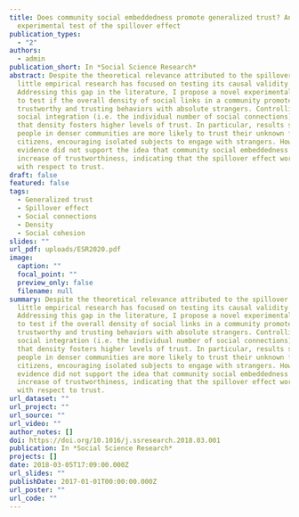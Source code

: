 ```yaml
---
title: Does community social embeddedness promote generalized trust? An
  experimental test of the spillover effect
publication_types:
  - "2"
authors:
  - admin
publication_short: In *Social Science Research*
abstract: Despite the theoretical relevance attributed to the spillover effect,
  little empirical research has focused on testing its causal validity.
  Addressing this gap in the literature, I propose a novel experimental design
  to test if the overall density of social links in a community promotes
  trustworthy and trusting behaviors with absolute strangers. Controlling for
  social integration (i.e. the individual number of social connections), I found
  that density fosters higher levels of trust. In particular, results show that
  people in denser communities are more likely to trust their unknown fellow
  citizens, encouraging isolated subjects to engage with strangers. However,
  evidence did not support the idea that community social embeddedness causes an
  increase of trustworthiness, indicating that the spillover effect works only
  with respect to trust.
draft: false
featured: false
tags:
  - Generalized trust
  - Spillover effect
  - Social connections
  - Density
  - Social cohesion
slides: ""
url_pdf: uploads/ESR2020.pdf
image:
  caption: ""
  focal_point: ""
  preview_only: false
  filename: null
summary: Despite the theoretical relevance attributed to the spillover effect,
  little empirical research has focused on testing its causal validity.
  Addressing this gap in the literature, I propose a novel experimental design
  to test if the overall density of social links in a community promotes
  trustworthy and trusting behaviors with absolute strangers. Controlling for
  social integration (i.e. the individual number of social connections), I found
  that density fosters higher levels of trust. In particular, results show that
  people in denser communities are more likely to trust their unknown fellow
  citizens, encouraging isolated subjects to engage with strangers. However,
  evidence did not support the idea that community social embeddedness causes an
  increase of trustworthiness, indicating that the spillover effect works only
  with respect to trust.
url_dataset: ""
url_project: ""
url_source: ""
url_video: ""
author_notes: []
doi: https://doi.org/10.1016/j.ssresearch.2018.03.001
publication: In *Social Science Research*
projects: []
date: 2018-03-05T17:09:00.000Z
url_slides: ""
publishDate: 2017-01-01T00:00:00.000Z
url_poster: ""
url_code: ""
---
```


<script type='text/javascript' src='https://d1bxh8uas1mnw7.cloudfront.net/assets/embed.js'></script>
<div data-badge-details="right" data-badge-type="large-donut" data-doi="https://doi.org/10.1016/j.ssresearch.2018.03.001" data-hide-no-mentions="true" class="altmetric-embed"></div>

